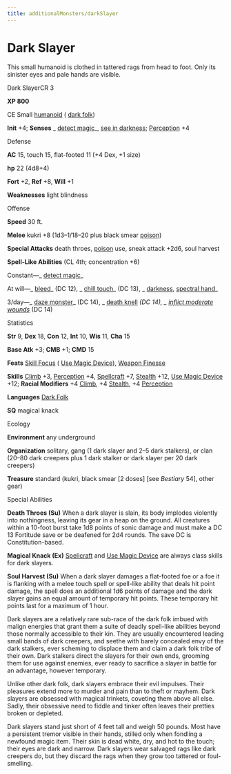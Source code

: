 ```yaml
---
title: additionalMonsters/darkSlayer
---
```

# Dark Slayer

This small humanoid is clothed in tattered rags from head to foot. Only its sinister eyes and pale hands are visible.

Dark SlayerCR 3

**XP 800**

CE Small [humanoid](monsters/creatureTypes#_humanoid) ( [dark folk](monsters/creatureTypes#_dark-folk-subtype))

**Init** +4; **Senses** _ [detect magic](additionalMonsters/../spells/detectMagic#_detect-magic)_, [see in darkness](monsters/universalMonsterRules#_see-in-darkness); [Perception](additionalMonsters/../skills/perception#_perception) +4

Defense

**AC** 15, touch 15, flat-footed 11 (+4 Dex, +1 size)

**hp** 22 (4d8+4)

**Fort** +2, **Ref** +8, **Will** +1

**Weaknesses** light blindness

Offense

**Speed** 30 ft.

**Melee** kukri +8 (1d3–1/18–20 plus black smear [poison](monsters/universalMonsterRules#_poison-(ex-or-su)))

**Special Attacks** death throes, [poison](monsters/universalMonsterRules#_poison-(ex-or-su)) use, sneak attack +2d6, soul harvest

**Spell-Like Abilities** (CL 4th; concentration +6)

Constant—_ [detect magic](additionalMonsters/../spells/detectMagic#_detect-magic)_

At will—_ [bleed](additionalMonsters/../spells/bleed#_bleed)_ (DC 12), _ [chill touch](additionalMonsters/../spells/chillTouch#_chill-touch)_ (DC 13), _ [darkness](additionalMonsters/../spells/darkness#_darkness), [spectral hand](additionalMonsters/../spells/spectralHand#_spectral-hand)_

3/day—_ [daze monster](additionalMonsters/../spells/dazeMonster#_daze-monster)_ (DC 14), _ [death knell](additionalMonsters/../spells/deathKnell#_death-knell) _(DC 14), _ [inflict moderate wounds](additionalMonsters/../spells/inflictModerateWounds#_inflict-moderate-wounds)_ (DC 14)

Statistics

**Str** 9, **Dex** 18, **Con** 12, **Int** 10, **Wis** 11, **Cha** 15

**Base Atk** +3; **CMB** +1; **CMD** 15

**Feats** [Skill Focus](additionalMonsters/../feats#_skill-focus) ( [Use Magic Device](additionalMonsters/../skills/useMagicDevice#_use-magic-device)), [Weapon Finesse](additionalMonsters/../feats#_weapon-finesse)

**Skills** [Climb](additionalMonsters/../skills/climb#_climb) +3, [Perception](additionalMonsters/../skills/perception#_perception) +4, [Spellcraft](additionalMonsters/../skills/spellcraft#_spellcraft) +7, [Stealth](additionalMonsters/../skills/stealth#_stealth) +12, [Use Magic Device](additionalMonsters/../skills/useMagicDevice#_use-magic-device) +12; **Racial Modifiers** +4 [Climb](additionalMonsters/../skills/climb#_climb), +4 [Stealth](additionalMonsters/../skills/stealth#_stealth), +4 [Perception](additionalMonsters/../skills/perception#_perception)

**Languages** [Dark Folk](monsters/creatureTypes#_dark-folk-subtype)

**SQ** magical knack

Ecology

**Environment** any underground

**Organization** solitary, gang (1 dark slayer and 2–5 dark stalkers), or clan (20–80 dark creepers plus 1 dark stalker or dark slayer per 20 dark creepers)

**Treasure** standard (kukri, black smear [2 doses] [see _Bestiary_ 54], other gear)

Special Abilities

**Death Throes (Su)** When a dark slayer is slain, its body implodes violently into nothingness, leaving its gear in a heap on the ground. All creatures within a 10-foot burst take 1d8 points of sonic damage and must make a DC 13 Fortitude save or be deafened for 2d4 rounds. The save DC is Constitution-based.

**Magical Knack (Ex)** [Spellcraft](additionalMonsters/../skills/spellcraft#_spellcraft) and [Use Magic Device](additionalMonsters/../skills/useMagicDevice#_use-magic-device) are always class skills for dark slayers.

**Soul Harvest (Su)** When a dark slayer damages a flat-footed foe or a foe it is flanking with a melee touch spell or spell-like ability that deals hit point damage, the spell does an additional 1d6 points of damage and the dark slayer gains an equal amount of temporary hit points. These temporary hit points last for a maximum of 1 hour.

Dark slayers are a relatively rare sub-race of the dark folk imbued with malign energies that grant them a suite of deadly spell-like abilities beyond those normally accessible to their kin. They are usually encountered leading small bands of dark creepers, and seethe with barely concealed envy of the dark stalkers, ever scheming to displace them and claim a dark folk tribe of their own. Dark stalkers direct the slayers for their own ends, grooming them for use against enemies, ever ready to sacrifice a slayer in battle for an advantage, however temporary.

Unlike other dark folk, dark slayers embrace their evil impulses. Their pleasures extend more to murder and pain than to theft or mayhem. Dark slayers are obsessed with magical trinkets, coveting them above all else. Sadly, their obsessive need to fiddle and tinker often leaves their pretties broken or depleted.

Dark slayers stand just short of 4 feet tall and weigh 50 pounds. Most have a persistent tremor visible in their hands, stilled only when fondling a newfound magic item. Their skin is dead white, dry, and hot to the touch; their eyes are dark and narrow. Dark slayers wear salvaged rags like dark creepers do, but they discard the rags when they grow too tattered or foul-smelling.

